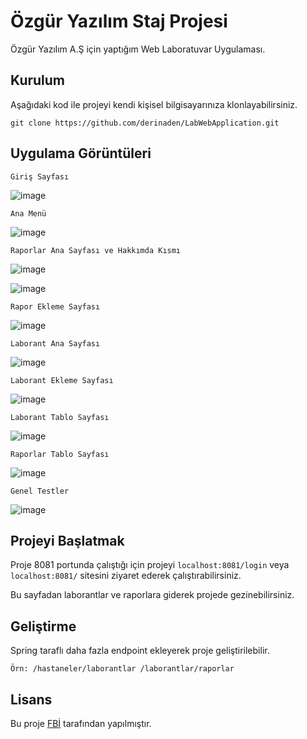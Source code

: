 # Özgür Yazılım Staj Projesi

Özgür Yazılım A.Ş için yaptığım Web Laboratuvar Uygulaması.

## Kurulum

Aşağıdaki kod ile projeyi kendi kişisel bilgisayarınıza klonlayabilirsiniz.

```
git clone https://github.com/derinaden/LabWebApplication.git
```

## Uygulama Görüntüleri

``Giriş Sayfası``

![image](https://user-images.githubusercontent.com/57384157/190938923-b0cde30f-4bde-4662-82ed-aaf917a77ad6.png)

``Ana Menü``

![image](https://user-images.githubusercontent.com/57384157/190939491-400fec59-aad1-4536-b128-d6d668703f7b.png)

``Raporlar Ana Sayfası ve Hakkımda Kısmı``

![image](https://user-images.githubusercontent.com/57384157/190939710-1dfc5442-8e3f-44e9-b4bc-890e098dd694.png)

![image](https://user-images.githubusercontent.com/57384157/190939833-6b401b74-7e6b-4ce9-b014-88417633afee.png)

``Rapor Ekleme Sayfası``

![image](https://user-images.githubusercontent.com/57384157/190940702-cc425ce8-e976-44c4-81f8-81714e58dc4f.png)

``Laborant Ana Sayfası``

![image](https://user-images.githubusercontent.com/57384157/190940160-26b60308-812a-439c-89ef-daf2868fd4ee.png)

``Laborant Ekleme Sayfası``

![image](https://user-images.githubusercontent.com/57384157/190940923-1a9dbfa6-159e-4c40-9427-23b7cb63e1ac.png)

``Laborant Tablo Sayfası``

![image](https://user-images.githubusercontent.com/57384157/190940475-a3d7f957-7294-4129-84b8-9816aa876713.png)

``Raporlar Tablo Sayfası``

![image](https://user-images.githubusercontent.com/57384157/190940790-63b43fa9-6fe2-406d-af57-72cf44559e5e.png)

``Genel Testler``

![image](https://user-images.githubusercontent.com/57384157/191248521-e7a67494-82d3-4094-acc8-4a89c5f587e8.png)


## Projeyi Başlatmak
Proje 8081 portunda çalıştığı için projeyi 
``localhost:8081/login``
veya
``localhost:8081/``
sitesini ziyaret ederek çalıştırabilirsiniz.

Bu sayfadan laborantlar ve raporlara giderek projede gezinebilirsiniz.

## Geliştirme
Spring taraflı daha fazla endpoint ekleyerek proje geliştirilebilir.

``
Örn:
/hastaneler/laborantlar
/laborantlar/raporlar
``

## Lisans
Bu proje [FBİ](https://github.com/derinaden) tarafından yapılmıştır.
